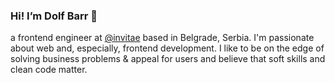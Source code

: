 ### Hi! I’m Dolf Barr 👋

a frontend engineer at [@invitae](https://github.com/invitae) based in Belgrade, Serbia. 
I'm passionate about web and, especially, frontend development. I like to be on the edge of solving business problems & appeal for users and believe that soft skills and clean code matter.

<!--
**dolfbarr/dolfbarr** is a ✨ _special_ ✨ repository because its `README.md` (this file) appears on your GitHub profile.

Here are some ideas to get you started:

- 🔭 I’m currently working on ...
- 🌱 I’m currently learning ...
- 👯 I’m looking to collaborate on ...
- 🤔 I’m looking for help with ...
- 💬 Ask me about ...
- 📫 How to reach me: ...
- 😄 Pronouns: ...
- ⚡ Fun fact: ...
-->
